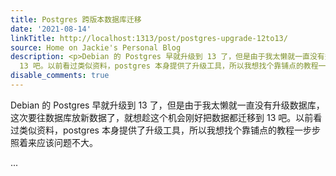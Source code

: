 ```yaml
---
title: Postgres 跨版本数据库迁移
date: '2021-08-14'
linkTitle: http://localhost:1313/post/postgres-upgrade-12to13/
source: Home on Jackie's Personal Blog
description: <p>Debian 的 Postgres 早就升级到 13 了，但是由于我太懒就一直没有升级数据库，这次要往数据库放新数据了，就想趁这个机会刚好把数据都迁移到
  13 吧。以前看过类似资料，postgres 本身提供了升级工具，所以我想找个靠铺点的教程一步步照着来应该问题不大。</p> ...
disable_comments: true
---
```

<p>Debian 的 Postgres 早就升级到 13 了，但是由于我太懒就一直没有升级数据库，这次要往数据库放新数据了，就想趁这个机会刚好把数据都迁移到 13 吧。以前看过类似资料，postgres 本身提供了升级工具，所以我想找个靠铺点的教程一步步照着来应该问题不大。</p> ...